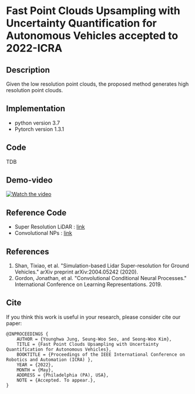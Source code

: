 # Fast Point Clouds Upsampling with Uncertainty Quantification for Autonomous Vehicles accepted to 2022-ICRA


## Description
Given the low resolution point clouds, the proposed method generates high resolution point clouds.



## Implementation
* python version 3.7
* Pytorch version 1.3.1

## Code
TDB

## Demo-video

[![Watch the video](https://drive.google.com/uc?export=view&id=1ADC9fcRAVKgaO8boYVQ1BMEL9NwslwY4)](https://youtu.be/7HivWBehHOc)

## Reference Code
* Super Resolution LiDAR : [link](https://github.com/RobustFieldAutonomyLab/lidar_super_resolution)
* Convolutional NPs : [link](https://github.com/makora9143/pytorch-convcnp)

## References
1. Shan, Tixiao, et al. "Simulation-based Lidar Super-resolution for Ground Vehicles." arXiv preprint arXiv:2004.05242 (2020).
2. Gordon, Jonathan, et al. "Convolutional Conditional Neural Processes." International Conference on Learning Representations. 2019.


## Cite
If you think this work is useful in your research, please consider cite our paper:
```
@INPROCEEDINGS {
    AUTHOR = {Younghwa Jung, Seung-Woo Seo, and Seong-Woo Kim},
    TITLE = {Fast Point Clouds Upsampling with Uncertainty Quantification for Autonomous Vehicles},
    BOOKTITLE = {Proceedings of the IEEE International Conference on Robotics and Automation (ICRA) },
    YEAR = {2022},
    MONTH = {May},
    ADDRESS = {Philadelphia (PA), USA},
    NOTE = {Accepted. To appear.},
}

```
